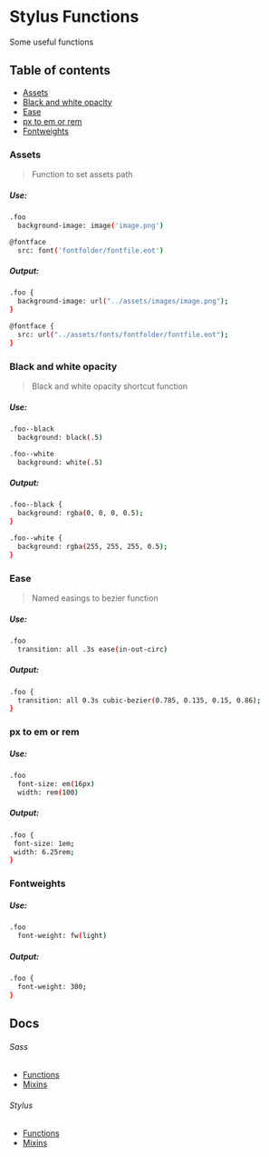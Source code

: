# Stylus Functions

Some useful functions

## Table of contents
- [Assets](#assets)
- [Black and white opacity](#black-and-white-opacity)
- [Ease](#ease)
- [px to em or rem](#px-to-em-or-rem)
- [Fontweights](#fontweights)

### Assets
> Function to set assets path

##### Use:

```sh
.foo
  background-image: image('image.png')

@fontface
  src: font('fontfolder/fontfile.eot')
```

##### Output:

```sh
.foo {
  background-image: url("../assets/images/image.png");
}

@fontface {
  src: url("../assets/fonts/fontfolder/fontfile.eot");
}
```

### Black and white opacity
> Black and white opacity shortcut function

##### Use:

```sh
.foo--black
  background: black(.5)

.foo--white
  background: white(.5)
```

##### Output:

```sh
.foo--black {
  background: rgba(0, 0, 0, 0.5);
}

.foo--white {
  background: rgba(255, 255, 255, 0.5);
}
```

### Ease
> Named easings to bezier function
##### Use:

```sh
.foo
  transition: all .3s ease(in-out-circ)
```

##### Output:

```sh
.foo {
  transition: all 0.3s cubic-bezier(0.785, 0.135, 0.15, 0.86);
}
```

### px to em or rem

##### Use:

 ```sh
 .foo
   font-size: em(16px)
   width: rem(100)
 ```

##### Output:

 ```sh
 .foo {
  font-size: 1em;
  width: 6.25rem;
}
 ```

### Fontweights

##### Use:
```sh
.foo
  font-weight: fw(light)
```

##### Output:
```sh
.foo {
  font-weight: 300;
}
```



## Docs


###### Sass

- [Functions](/docs/sass/functions.md)
- [Mixins](/docs/sass/mixins.md)

###### Stylus
	
- [Functions](/docs/stylus/functions.md)
- [Mixins](/docs/stylus/mixins.md)
